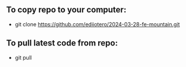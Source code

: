 ## To copy repo to your computer:
- git clone https://github.com/ediiotero/2024-03-28-fe-mountain.git

## To pull latest code from repo:
- git pull
